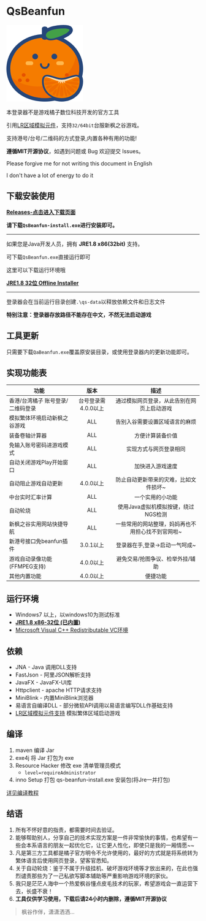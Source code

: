 # QsBeanfun

![logo](./src/main/resources/static/images/ico.png)

本登录器不是游戏橘子数位科技开发的官方工具

引用[LR区域模拟元件](https://github.com/InWILL/Locale_Remulator)，支持`32/64bit`台服新枫之谷游戏。

支持港号/台号/二维码的方式登录,内置各种有用的功能!

**遵循MIT开源协议**，如遇到问题或 Bug 欢迎提交 Issues。

Please forgive me for not writing this document in English

I don't have a lot of energy to do it

## 下载安装使用

[**Releases-点击进入下载页面**](https://github.com/starmcc/qs-beanfun/releases)

**请下载`QsBeanfun-install.exe`进行安装即可。**

---

如果您是Java开发人员，拥有 **JRE1.8 x86(32bit)** 支持。

可下载`QsBeanfun.exe`直接运行即可

这里可以下载运行环境哦

[**JRE1.8 32位 Offline Installer**](https://www.oracle.com/java/technologies/downloads/#jre8-windows)

---

登录器会在当前运行目录创建`.\qs-data`以释放依赖文件和日志文件

**特别注意：登录器存放路径不能存在中文，不然无法启动游戏**

## 工具更新

只需要下载`QaBeanfun.exe`覆盖原安装目录，或使用登录器内的更新功能即可。

## 实现功能表

| 功能                 |      版本      |            描述             |
|--------------------|:------------:|:-------------------------:|
| 香港/台湾橘子 账号登录/二维码登录 | 台号登录需4.0.0以上 |   通过模拟网页登录，从此告别在网页上启动游戏   |
| 模拟繁体环境启动新枫之谷游戏     |     ALL      |      告别入谷需要设置区域语言的麻烦      |
| 装备卷轴计算器            |     ALL      |         方便计算装备价值          |
| 免输入账号密码进游戏模式       |     ALL      |        实现方式与网页登录相同        |
| 自动关闭游戏Play开始窗口     |     ALL      |         加快进入游戏速度          |
| 自动阻止游戏自动更新         |    4.0.0以上     |    防止自动更新带来的灾难，比如文件损坏~    |
| 中台实时汇率计算           |     ALL      |         一个实用的小功能          |
| 自动轮烧               |     ALL      |   使用Java虚拟机模拟按键，绕过NGS检测   |
| 新枫之谷实用网站快捷导航       |     ALL      | 一些常用的网站整理，妈妈再也不用担心找不到官网啦~ |
| 新港号接口免beanfun插件    |   3.0.1以上    |     登录器在手,登录->启动一气呵成~     |
| 游戏自动录像功能(FFMPEG支持) |   4.0.0以上    |     避免交易/抢图争议、检举外挂/辅助     |
| 其他内置功能             |   4.0.0以上    |           便捷功能            |

## 运行环境

- Windows7 以上，以windows10为测试标准
- [**JRE1.8 x86-32位 (已内置)**](https://www.oracle.com/java/technologies/downloads/#jre8-windows)
- [Microsoft Visual C++ Redistributable VC环境](https://aka.ms/vs/17/release/vc_redist.x64.exe)

## 依赖

- JNA - Java 调用DLL支持
- FastJson - 阿里JSON解析支持
- JavaFX - JavaFX-UI库
- Httpclient - apache HTTP请求支持
- MiniBlink - 内置MiniBlink浏览器
- 易语言自编译DLL - 部分微软API调用以易语言编写DLL作基础支持
- [LR区域模拟元件支持](https://github.com/InWILL/Locale_Remulator) 模拟繁体区域启动游戏

## 编译

1. maven 编译 Jar
2. exe4j 将 Jar 打包为 exe
3. Resource Hacker 修改 exe 清单管理员模式
    - `level=requireAdministrator`
4. inno Setup 打包 qs-beanfun-install.exe 安装包(将Jre一并打包)

[详见编译教程](./build/README.md)

## 结语

1. 所有不怀好意的指责，都需要时间去验证。
2. 能够帮助别人，分享自己的技术实现方案是一件非常愉快的事情，也希望有一些会本系语言的朋友一起优化它，让它更人性化，即使只是我的一厢情愿~~
3. 凡是第三方工具都是橘子官方明令不允许使用的，最好的方式就是将系统转为繁体语言后使用网页登录，望客官悉知。
4. 关于自动轮烧：鉴于不属于升级挂机、破坏游戏环境等才放出来的，在此也强烈谴责那些为了一己私欲写脚本辅助等严重影响游戏环境的家伙。
5. 我只是茫茫人海中一个热爱枫谷懂点皮毛技术的玩家，希望游戏会一直运营下去，长盛不衰！
6. **工具仅供学习使用，下载后请24小时内删除，遵循MIT开源协议**

> 枫谷作伴，潇潇洒洒...